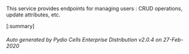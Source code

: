 






This service provides endpoints for managing users : CRUD operations, update attributes, etc.

[:summary]

###### Auto generated by Pydio Cells Enterprise Distribution v2.0.4 on 27-Feb-2020
